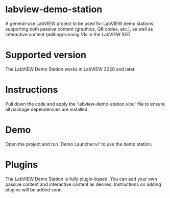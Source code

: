 # labview-demo-station
A general-use LabVIEW project to be used for LabVIEW demo stations, supporting both passive content (graphics, QR codes, etc.), as well as interactive content (editing/running VIs in the LabVIEW IDE)

# Supported version
The LabVIEW Demo Station works in LabVIEW 2020 and later.

# Instructions
Pull down the code and apply the 'labview-demo-station.vipc' file to ensure all package dependencies are installed.

# Demo
Open the project and run 'Demo Launcher.vi' to use the demo station.

# Plugins
The LabVIEW Demo Station is fully plugin-based. You can add your own passive content and interactive content as desired. Instructions on adding plugins will be added soon.
